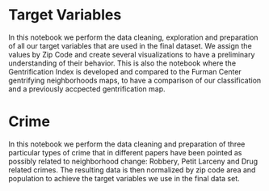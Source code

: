 
# Target Variables

In this notebook we perform the data cleaning, exploration and preparation of all our target variables that are used in the final dataset. We assign the values by Zip Code and create several visualizations to have a preliminary understanding of their behavior. This is also the notebook where the Gentrification Index is developed and compared to the Furman Center gentrifying neighborhoods maps, to have a comparison of our classification and a previously accpected gentrification map.

# Crime

In this notebook we perform the data cleaning and preparation of three particular types of crime that in different papers have been pointed as possibly related to neighborhood change: Robbery, Petit Larceny and Drug related crimes. The resulting data is then normalized by zip code area and population to achieve the target variables we use in the final data set. 
